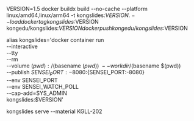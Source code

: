 VERSION=1.5
docker buildx build --no-cache --platform linux/amd64,linux/arm64 -t kongslides:$VERSION . --load
docker tag kongslides:$VERSION kongedu/kongslides:$VERSION
docker push kongedu/kongslides:$VERSION

alias kongslides='docker container run \
   --interactive \
   --tty \
   --rm \
   --volume $(pwd):/$(basename $(pwd)) \
   --workdir /$(basename $(pwd)) \
   --publish ${SENSEI_PORT:-8080}:${SENSEI_PORT:-8080} \
   --env SENSEI_PORT \
   --env SENSEI_WATCH_POLL \
   --cap-add=SYS_ADMIN \
   kongslides:$VERSION'

kongslides serve --material KGLL-202




